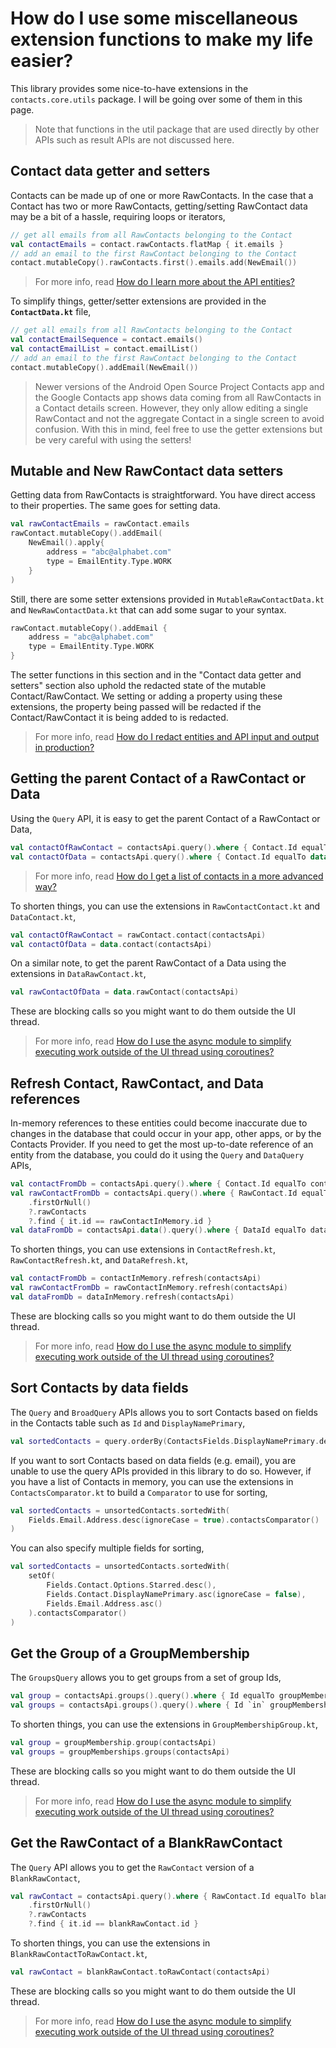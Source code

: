 # How do I use some miscellaneous extension functions to make my life easier?

This library provides some nice-to-have extensions in the `contacts.core.utils` package. I will be 
going over some of them in this page.

> Note that functions in the util package that are used directly by other APIs such as result APIs
> are not discussed here.

## Contact data getter and setters

Contacts can be made up of one or more RawContacts. In the case that a Contact has two or more
RawContacts, getting/setting RawContact data may be a bit of a hassle, requiring loops or iterators,

```kotlin
// get all emails from all RawContacts belonging to the Contact
val contactEmails = contact.rawContacts.flatMap { it.emails }
// add an email to the first RawContact belonging to the Contact
contact.mutableCopy().rawContacts.first().emails.add(NewEmail())
```

> For more info, read [How do I learn more about the API entities?](/contacts-android/howto/howto-learn-more-about-api-entities.html)

To simplify things, getter/setter extensions are provided in the **`ContactData.kt`** file,

```kotlin
// get all emails from all RawContacts belonging to the Contact
val contactEmailSequence = contact.emails()
val contactEmailList = contact.emailList()
// add an email to the first RawContact belonging to the Contact
contact.mutableCopy().addEmail(NewEmail())
```

> Newer versions of the Android Open Source Project Contacts app and the Google Contacts app shows
> data coming from all RawContacts in a Contact details screen. However, they only allow editing
> a single RawContact and not the aggregate Contact in a single screen to avoid confusion. 
> With this in mind, feel free to use the getter extensions but be very careful with using the
> setters!

## Mutable and New RawContact data setters

Getting data from RawContacts is straightforward. You have direct access to their properties. The
same goes for setting data. 

```kotlin
val rawContactEmails = rawContact.emails
rawContact.mutableCopy().addEmail(
    NewEmail().apply{
        address = "abc@alphabet.com"
        type = EmailEntity.Type.WORK
    }
)
```

Still, there are some setter extensions provided in `MutableRawContactData.kt` and 
`NewRawContactData.kt` that can add some sugar to your syntax.

```kotlin
rawContact.mutableCopy().addEmail {
    address = "abc@alphabet.com"
    type = EmailEntity.Type.WORK
}
```

The setter functions in this section and in the "Contact data getter and setters" section also 
uphold the redacted state of the mutable Contact/RawContact. We setting or adding a property using
these extensions, the property being passed will be redacted if the Contact/RawContact it is being
added to is redacted.

> For more info, read [How do I redact entities and API input and output in production?](/contacts-android/howto/howto-redact-apis-and-entities.html)

## Getting the parent Contact of a RawContact or Data

Using the `Query` API, it is easy to get the parent Contact of a RawContact or Data,

```kotlin
val contactOfRawContact = contactsApi.query().where { Contact.Id equalTo rawContact.contactId }.find().firstOrNull()
val contactOfData = contactsApi.query().where { Contact.Id equalTo data.contactId }.find().firstOrNull()
```

> For more info, read [How do I get a list of contacts in a more advanced way?](/contacts-android/howto/howto-query-contacts-advanced.html)

To shorten things, you can use the extensions in `RawContactContact.kt` and `DataContact.kt`,

```kotlin
val contactOfRawContact = rawContact.contact(contactsApi)
val contactOfData = data.contact(contactsApi)
```

On a similar note, to get the parent RawContact of a Data using the extensions in `DataRawContact.kt`,

```kotlin
val rawContactOfData = data.rawContact(contactsApi)
```

These are blocking calls so you might want to do them outside the UI thread.

> For more info, read [How do I use the async module to simplify executing work outside of the UI thread using coroutines?](/contacts-android/howto/howto-use-api-with-async-execution.html)

## Refresh Contact, RawContact, and Data references

In-memory references to these entities could become inaccurate due to changes in the database that
could occur in your app, other apps, or by the Contacts Provider. If you need to get the most
up-to-date reference of an entity from the database, you could do it using the `Query` and 
`DataQuery` APIs,

```kotlin
val contactFromDb = contactsApi.query().where { Contact.Id equalTo contactInMemory.id }.find().firstOrNull()
val rawContactFromDb = contactsApi.query().where { RawContact.Id equalTo rawContactInMemory.id }.find()
    .firstOrNull()
    ?.rawContacts
    ?.find { it.id == rawContactInMemory.id }
val dataFromDb = contactsApi.data().query().where { DataId equalTo dataInMemory.id }.find().firstOrNull()
```

To shorten things, you can use extensions in `ContactRefresh.kt`, `RawContactRefresh.kt`, and
`DataRefresh.kt`,

```kotlin
val contactFromDb = contactInMemory.refresh(contactsApi)
val rawContactFromDb = rawContactInMemory.refresh(contactsApi)
val dataFromDb = dataInMemory.refresh(contactsApi)
```

These are blocking calls so you might want to do them outside the UI thread.

> For more info, read [How do I use the async module to simplify executing work outside of the UI thread using coroutines?](/contacts-android/howto/howto-use-api-with-async-execution.html)

## Sort Contacts by data fields

The `Query` and `BroadQuery` APIs allows you to sort Contacts based on fields in the Contacts table
such as `Id` and `DisplayNamePrimary`, 

```kotlin
val sortedContacts = query.orderBy(ContactsFields.DisplayNamePrimary.desc(ignoreCase = true))
```

If you want to sort Contacts based on data fields (e.g. email), you are unable to use the query 
APIs provided in this library to do so. However, if you have a list of Contacts in memory, you can
use the extensions in `ContactsComparator.kt` to build a `Comparator` to use for sorting,

```kotlin
val sortedContacts = unsortedContacts.sortedWith(
    Fields.Email.Address.desc(ignoreCase = true).contactsComparator()
)
```

You can also specify multiple fields for sorting,

```kotlin
val sortedContacts = unsortedContacts.sortedWith(
    setOf(
        Fields.Contact.Options.Starred.desc(),
        Fields.Contact.DisplayNamePrimary.asc(ignoreCase = false),
        Fields.Email.Address.asc()
    ).contactsComparator()
)
```

## Get the Group of a GroupMembership

The `GroupsQuery` allows you to get groups from a set of group Ids,

```kotlin
val group = contactsApi.groups().query().where { Id equalTo groupMembership.groupId }.find().firstOrNull()
val groups = contactsApi.groups().query().where { Id `in` groupMemberships.map { it.groupId } }.find()
```

To shorten things, you can use the extensions in `GroupMembershipGroup.kt`,

```kotlin
val group = groupMembership.group(contactsApi)
val groups = groupMemberships.groups(contactsApi)
```

These are blocking calls so you might want to do them outside the UI thread.

> For more info, read [How do I use the async module to simplify executing work outside of the UI thread using coroutines?](/contacts-android/howto/howto-use-api-with-async-execution.html)

## Get the RawContact of a BlankRawContact

The `Query` API allows you to get the `RawContact` version of a `BlankRawContact`,

```kotlin
val rawContact = contactsApi.query().where { RawContact.Id equalTo blankRawContact.id }.find()
    .firstOrNull()
    ?.rawContacts
    ?.find { it.id == blankRawContact.id }
```

To shorten things, you can use the extensions in `BlankRawContactToRawContact.kt`,

```kotlin
val rawContact = blankRawContact.toRawContact(contactsApi)
```

These are blocking calls so you might want to do them outside the UI thread.

> For more info, read [How do I use the async module to simplify executing work outside of the UI thread using coroutines?](/contacts-android/howto/howto-use-api-with-async-execution.html)
